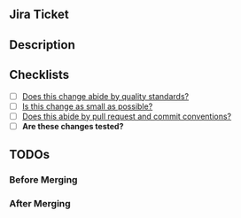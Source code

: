 ## Jira Ticket

<!-- https://ponti.atlassian.net/browse/{JIRA-ID-HERE} -->

## Description

<!--- Describe why we need this change -->
<!--- Any linked document. e.g. Notion document, Google docs, ADRs -->
<!--- Demo video, screenshots -->
<!--- Explain how your change affects other areas of the code -->
<!--- Is there anything that merits special attention during code review? -->

## Checklists

- [ ] [Does this change abide by quality standards?](https://theponti.notion.site/Writing-great-software-9825f07e53e9481db997a6fbe70a4300)
- [ ] [Is this change as small as possible?](https://theponti.notion.site/Make-Pull-Requests-Small-Again-7ea402269a06448a9ce62f5eebf0a238)
- [ ] [Does this abide by pull request and commit conventions?](https://www.conventionalcommits.org/en/v1.0.0/#summary)
- [ ] **Are these changes tested?**

## TODOs

### Before Merging

<!---
E.g:
- [x] Set SOME_KEY in beta and production
- [ ] Create the DB for XYZ service
-->

### After Merging

<!---
E.g:
- [ ] Remove migration job
-->
